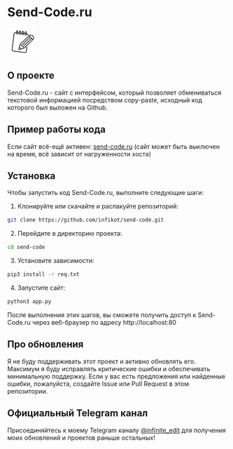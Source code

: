 # Send-Code.ru

![Send-Code.ru Logo](static/favicon.png)

## О проекте
Send-Code.ru - сайт с интерфейсом, который позволяет обмениваться текстовой информацией посредством copy-paste, исходный код которого был выложен на Github.

## Пример работы кода
Если сайт всё-ещё активен: [send-code.ru](https://send-code.ru)
(сайт может быть выключен на время, всё зависит от нагруженности хоста)

## Установка
Чтобы запустить код Send-Code.ru, выполните следующие шаги:

1. Клонируйте или скачайте и распакуйте репозиторий:
```bash
git clone https://github.com/infikot/send-code.git
```
2. Перейдите в директорию проекта:
```bash
cd send-code
```
3. Установите зависимости:
```bash
pip3 install -r req.txt
```
4. Запустите сайт:
```bash
python3 app.py
```
После выполнения этих шагов, вы сможете получить доступ к Send-Code.ru через веб-браузер по адресу http://localhost:80

## Про обновления
Я не буду поддерживать этот проект и активно обновлять его. Максимум я буду исправлять критические ошибки и обеспечивать минимальную поддержку.
Если у вас есть предложения или найденные ошибки, пожалуйста, создайте Issue или Pull Request в этом репозитории.

## Официальный Telegram канал
Присоединяйтесь к моему Telegram каналу [@infinite_edit](https://t.me/infinite_edit) для получения моих обновлений и проектов раньше остальных!

